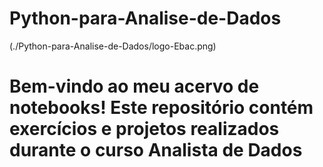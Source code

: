 # Python-para-Analise-de-Dados

(./Python-para-Analise-de-Dados/logo-Ebac.png)

#  Bem-vindo ao meu acervo de notebooks! Este repositório contém exercícios e projetos realizados durante o curso **Analista de Dados**


